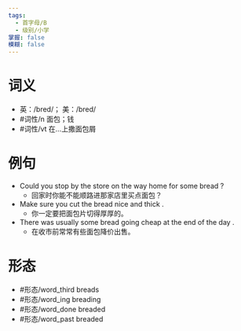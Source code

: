 ```yaml
---
tags:
  - 首字母/B
  - 级别/小学
掌握: false
模糊: false
---
```

# 词义
- 英：/bred/； 美：/bred/
- #词性/n  面包；钱
- #词性/vt  在…上撒面包屑
# 例句
- Could you stop by the store on the way home for some bread ?
	- 回家时你能不能顺路进那家店里买点面包？
- Make sure you cut the bread nice and thick .
	- 你一定要把面包片切得厚厚的。
- There was usually some bread going cheap at the end of the day .
	- 在收市前常常有些面包降价出售。
# 形态
- #形态/word_third breads
- #形态/word_ing breading
- #形态/word_done breaded
- #形态/word_past breaded
